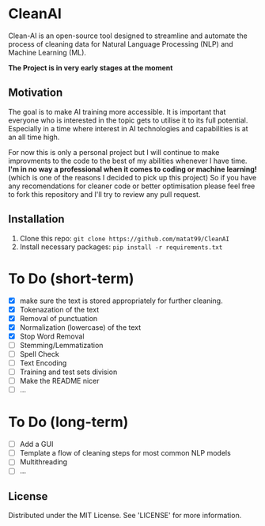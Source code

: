 # CleanAI

Clean-AI is an open-source tool designed to streamline and automate the process of cleaning data for Natural Language Processing (NLP) and Machine Learning (ML).

**The Project is in very early stages at the moment**

## Motivation

The goal is to make AI training more accessible. It is important that everyone
who is interested in the topic gets to utilise it to its full potential. Especially in a time where interest in AI technologies and capabilities is at an all time high.

For now this is only a personal project but I will continue to make improvments to the code
to the best of my abilities whenever I have time. **I'm in no way a professional when it comes to coding or machine learning!** (which is one of the reasons I decided to pick up this project) So if you have any recomendations for cleaner code or better optimisation please feel free to fork this repository and I'll try to review any pull request.

## Installation 

1. Clone this repo: `git clone https://github.com/matat99/CleanAI`
2. Install necessary packages: `pip install -r requirements.txt`

# To Do (short-term)

 - [x] make sure the text is stored appropriately for further cleaning. 
 - [x] Tokenazation of the text
 - [x] Removal of punctuation
 - [x] Normalization (lowercase) of the text
 - [x] Stop Word Removal
 - [ ] Stemming/Lemmatization
 - [ ] Spell Check
 - [ ] Text Encoding 
 - [ ] Training and test sets division
 - [ ] Make the README nicer
 - [ ] ...

 # To Do (long-term)

 - [ ] Add a GUI
 - [ ] Template a flow of cleaning steps for most common NLP models
 - [ ] Multithreading
 - [ ] ...

## License 

Distributed under the MIT License. See 'LICENSE' for more information.